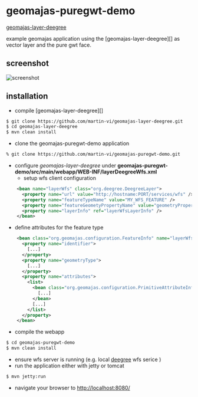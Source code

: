 geomajas-puregwt-demo
=====================

[geomajas-layer-deegree](https://github.com/martin-vi/geomajas-layer-deegree)

example geomajas application using the [geomajas-layer-deegree][] as vector layer and the pure gwt face.

screenshot
----------

[screenshot]: https://github.com/martin-vi/geomajas-puregwt-demo/raw/master/resources/geomajasPureGWTClient.png

![screenshot][screenshot]

installation
------------

* compile [geomajas-layer-deegree][]
```bash
$ git clone https://github.com/martin-vi/geomajas-layer-deegree.git
$ cd geomajas-layer-deegree
$ mvn clean install
```

* clone the geomajas-puregwt-demo application
```bash
% git clone https://github.com/martin-vi/geomajas-puregwt-demo.git
```

* configure _geomajas-layer-deegree_ under **geomajas-puregwt-demo/src/main/webapp/WEB-INF/layerDeegreeWfs.xml**
  * setup wfs client configuration

```xml
    <bean name="layerWfs" class="org.deegree.DeegreeLayer">
      <property name="url" value="http://hostname:PORT/services/wfs" />
      <property name="featureTypeName" value="MY_WFS_FEATURE" />
      <property name="featureGeometyPropertyName" value="geometryProperty" />
      <property name="layerInfo" ref="layerWfsLayerInfo" />
    </bean>
```
  * define attributes for the feature type

```xml
    <bean class="org.geomajas.configuration.FeatureInfo" name="layerWfsLayerFeatureInfo">
      <property name="identifier">
        [...]
      </property>
      <property name="geometryType">
        [...]
      </property>
      <property name="attributes">
        <list>
          <bean class="org.geomajas.configuration.PrimitiveAttributeInfo">
            [...]
          </bean>
          [...]
        </list>
      </property>
    </bean>
```
  * compile the webapp

```bash
$ cd geomajas-puregwt-demo
$ mvn clean install
```
  * ensure wfs server is running (e.g. local [deegree](http://www.deegree.org/Download) wfs serice )
  * run the application either with jetty or tomcat

```bash
$ mvn jetty:run
```

  * navigate your browser to [http://localhost:8080/](http://localhost:8080/)
